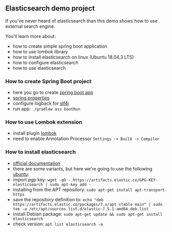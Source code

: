 ## Elasticsearch demo project
If you've never heard of elasticsearch than this demo shows how to use external search engine.

You'll learn more about:
- how to create simple spring boot application
- how to use lombok library
- how to install elasticsearch on linux (Ubuntu 18.04.3 LTS)
- how to configure elasticsearch
- how to use elasticsearch 

### How to create Spring Boot project 
* here you go to create [spring boot app](https://start.spring.io)
* [spring properties](https://docs.spring.io/spring-boot/docs/current/reference/htmlsingle/#common-application-properties)
* configure logback for [slf4j](https://leodev.ru/blog/spring-boot/spring-boot-slf4j/)
* run app: `./gradlew ass bootRun`    

### How to use Lombok extension
* install plugin [lombok](https://plugins.jetbrains.com/plugin/6317-lombok)
* need to enable Annotation Processor 
 `Settings -> Build -> Compiler` 
 
 ### How to install elasticsearch
 * [official documentation](https://www.elastic.co/guide/index.html)
 * there are some variants, but here we're going to use the following [ubuntu](https://www.elastic.co/guide/en/elasticsearch/reference/7.5/deb.html):
 * import pgp key: `wget -qO - https://artifacts.elastic.co/GPG-KEY-elasticsearch | sudo apt-key add -` 
 * installing from the APT repository: `sudo apt-get install apt-transport-https` 
 * save the repository definition to: `echo "deb https://artifacts.elastic.co/packages/7.x/apt stable main" | sudo tee -a /etc/apt/sources.list.d/elastic-7.5.1-amd64.deb.list`   
 * install Debian package: `sudo apt-get update && sudo apt-get install elasticsearch`
 * check version: `apt list elasticsearch -a`  

